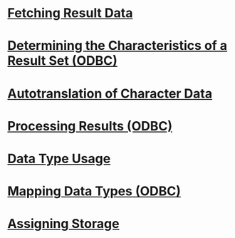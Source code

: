 # [Fetching Result Data](fetching-result-data.md)
# [Determining the Characteristics of a Result Set (ODBC)](determining-the-characteristics-of-a-result-set-odbc.md)
# [Autotranslation of Character Data](autotranslation-of-character-data.md)
# [Processing Results (ODBC)](processing-results-odbc.md)
# [Data Type Usage](data-type-usage.md)
# [Mapping Data Types (ODBC)](mapping-data-types-odbc.md)
# [Assigning Storage](assigning-storage.md)
